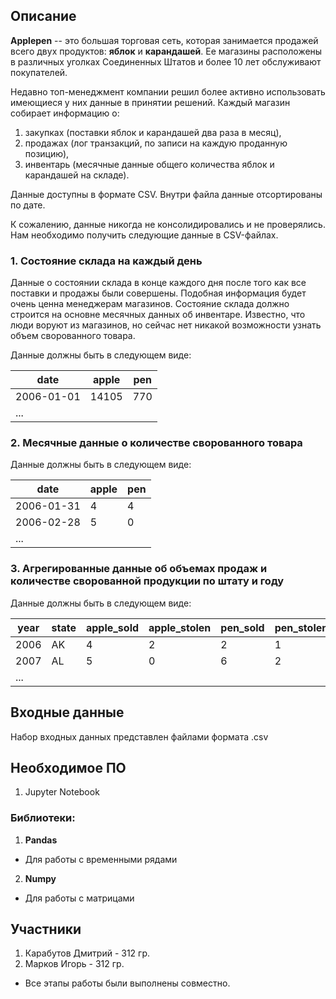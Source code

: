 ## Описание
**Applepen** -- это большая торговая сеть, которая занимается продажей всего двух продуктов: **яблок** и **карандашей**.
Ее магазины расположены в различных уголках Соединенных Штатов и более 10 лет обслуживают покупателей.

Недавно топ-менеджмент компании решил более активно использовать имеющиеся у них данные в принятии решений.
Каждый магазин собирает информацию о:

1. закупках (поставки яблок и карандашей два раза в месяц),
2. продажах (лог транзакций, по записи на каждую проданную позицию),
3. инвентарь (месячные данные общего количества яблок и карандашей на складе).

Данные доступны в формате CSV.
Внутри файла данные отсортированы по дате.

К сожалению, данные никогда не консолидировались и не проверялись.
Нам необходимо получить следующие данные в CSV-файлах.

### 1. Состояние склада на каждый день
Данные о состоянии склада в конце каждого дня после того как все поставки и продажы были совершены.
Подобная информация будет очень ценна менеджерам магазинов.
Состояние склада должно строится на основне месячных данных об инвентаре.
Известно, что люди воруют из магазинов, но сейчас нет никакой возможности узнать объем сворованного товара.

Данные должны быть в следующем виде:

|date|apple|pen|
|---|---|---|
|2006-01-01|14105|770|
|...|||

### 2. Месячные данные о количестве сворованного товара

Данные должны быть в следующем виде:

|date|apple|pen|
|---|---|---|
|2006-01-31|4|4|
|2006-02-28|5|0|
|...|||


### 3. Агрегированные данные об объемах продаж и количестве сворованной продукции по штату и году

Данные должны быть в следующем виде:

|year|state|apple_sold|apple_stolen|pen_sold|pen_stolen|
|---|---|---|---|---|---|
|2006|AK|4|2|2|1
|2007|AL|5|0|6|2|
|...||||||

## Входные данные
Набор входных данных представлен файлами формата .csv

## Необходимое ПО
1) Jupyter Notebook

### Библиотеки:	
1) **Pandas**
* Для работы с временными рядами

2) **Numpy** 
* Для работы с матрицами


## Участники 

1) Карабутов Дмитрий - 312 гр.
2) Марков Игорь - 312 гр.
* Все этапы работы были выполнены совместно.


